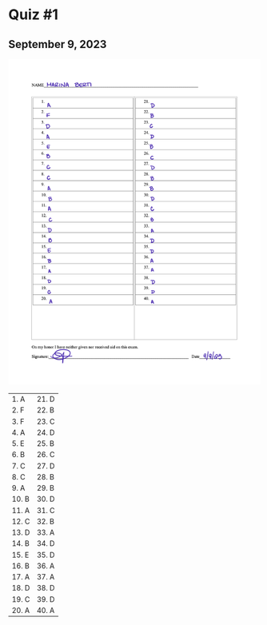 # Quiz #1
## September 9, 2023

![Answer Sheet](./quiz-1-answer-sheet.png)

|        |       |
| ------ | ----- |
| 1. A   | 21. D |
| 2. F   | 22. B |
| 3. F   | 23. C |
| 4. A   | 24. D |
| 5. E   | 25. B |
| 6. B   | 26. C |
| 7. C   | 27. D |
| 8. C   | 28. B |
| 9. A   | 29. B |
| 10. B  | 30. D |
| 11. A  | 31. C |
| 12. C  | 32. B |
| 13. D  | 33. A |
| 14. B  | 34. D |
| 15. E  | 35. D |
| 16. B  | 36. A |
| 17. A  | 37. A |
| 18. D  | 38. D |
| 19. C  | 39. D |
| 20. A  | 40. A |